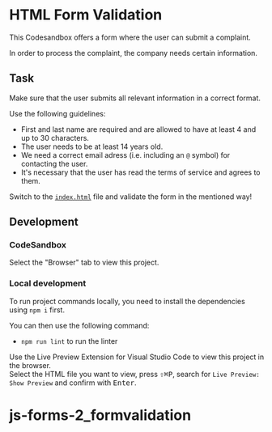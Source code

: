 # HTML Form Validation

This Codesandbox offers a form where the user can submit a complaint.

In order to process the complaint, the company needs certain information.

## Task

Make sure that the user submits all relevant information in a correct format.

Use the following guidelines:

- First and last name are required and are allowed to have at least 4 and up to 30 characters.
- The user needs to be at least 14 years old.
- We need a correct email adress (i.e. including an `@` symbol) for contacting the user.
- It's necessary that the user has read the terms of service and agrees to them.

Switch to the [`index.html`](./index.html) file and validate the form in the mentioned way!

## Development

### CodeSandbox

Select the "Browser" tab to view this project.

### Local development

To run project commands locally, you need to install the dependencies using `npm i` first.

You can then use the following command:

- `npm run lint` to run the linter

Use the Live Preview Extension for Visual Studio Code to view this project in the browser.  
Select the HTML file you want to view, press <kbd>⇧</kbd><kbd>⌘</kbd><kbd>P</kbd>, search for `Live Preview: Show Preview` and confirm with <kbd>Enter</kbd>.
# js-forms-2_formvalidation
